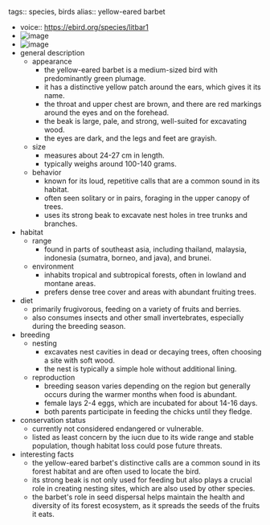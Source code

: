 tags:: species, birds
alias:: yellow-eared barbet

- voice:: https://ebird.org/species/litbar1
- ![image](https://ipfs.io/ipfs/QmdMpNAndwFJpQgpjDvmDhyHq2TcNoy5o5urTTEtdwZMxx)
- ![image](https://ipfs.io/ipfs/QmfFRUb4pNZVz2uhMA14ktiuzyC2xok5sQqYiK42sAMYHY)
- general description
	- appearance
		- the yellow-eared barbet is a medium-sized bird with predominantly green plumage.
		- it has a distinctive yellow patch around the ears, which gives it its name.
		- the throat and upper chest are brown, and there are red markings around the eyes and on the forehead.
		- the beak is large, pale, and strong, well-suited for excavating wood.
		- the eyes are dark, and the legs and feet are grayish.
	- size
		- measures about 24-27 cm in length.
		- typically weighs around 100-140 grams.
	- behavior
		- known for its loud, repetitive calls that are a common sound in its habitat.
		- often seen solitary or in pairs, foraging in the upper canopy of trees.
		- uses its strong beak to excavate nest holes in tree trunks and branches.
- habitat
	- range
		- found in parts of southeast asia, including thailand, malaysia, indonesia (sumatra, borneo, and java), and brunei.
	- environment
		- inhabits tropical and subtropical forests, often in lowland and montane areas.
		- prefers dense tree cover and areas with abundant fruiting trees.
- diet
	- primarily frugivorous, feeding on a variety of fruits and berries.
	- also consumes insects and other small invertebrates, especially during the breeding season.
- breeding
	- nesting
		- excavates nest cavities in dead or decaying trees, often choosing a site with soft wood.
		- the nest is typically a simple hole without additional lining.
	- reproduction
		- breeding season varies depending on the region but generally occurs during the warmer months when food is abundant.
		- female lays 2-4 eggs, which are incubated for about 14-16 days.
		- both parents participate in feeding the chicks until they fledge.
- conservation status
	- currently not considered endangered or vulnerable.
	- listed as least concern by the iucn due to its wide range and stable population, though habitat loss could pose future threats.
- interesting facts
	- the yellow-eared barbet's distinctive calls are a common sound in its forest habitat and are often used to locate the bird.
	- its strong beak is not only used for feeding but also plays a crucial role in creating nesting sites, which are also used by other species.
	- the barbet's role in seed dispersal helps maintain the health and diversity of its forest ecosystem, as it spreads the seeds of the fruits it eats.